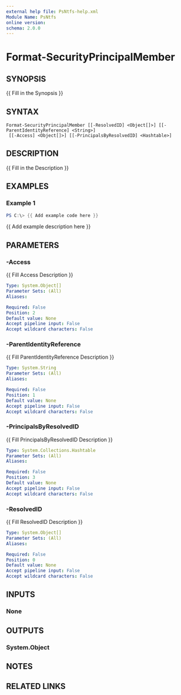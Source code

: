 ```yaml
---
external help file: PsNtfs-help.xml
Module Name: PsNtfs
online version:
schema: 2.0.0
---
```


# Format-SecurityPrincipalMember

## SYNOPSIS
{{ Fill in the Synopsis }}

## SYNTAX

```
Format-SecurityPrincipalMember [[-ResolvedID] <Object[]>] [[-ParentIdentityReference] <String>]
 [[-Access] <Object[]>] [[-PrincipalsByResolvedID] <Hashtable>]
```

## DESCRIPTION
{{ Fill in the Description }}

## EXAMPLES

### Example 1
```powershell
PS C:\> {{ Add example code here }}
```

{{ Add example description here }}

## PARAMETERS

### -Access
{{ Fill Access Description }}

```yaml
Type: System.Object[]
Parameter Sets: (All)
Aliases:

Required: False
Position: 2
Default value: None
Accept pipeline input: False
Accept wildcard characters: False
```

### -ParentIdentityReference
{{ Fill ParentIdentityReference Description }}

```yaml
Type: System.String
Parameter Sets: (All)
Aliases:

Required: False
Position: 1
Default value: None
Accept pipeline input: False
Accept wildcard characters: False
```

### -PrincipalsByResolvedID
{{ Fill PrincipalsByResolvedID Description }}

```yaml
Type: System.Collections.Hashtable
Parameter Sets: (All)
Aliases:

Required: False
Position: 3
Default value: None
Accept pipeline input: False
Accept wildcard characters: False
```

### -ResolvedID
{{ Fill ResolvedID Description }}

```yaml
Type: System.Object[]
Parameter Sets: (All)
Aliases:

Required: False
Position: 0
Default value: None
Accept pipeline input: False
Accept wildcard characters: False
```

## INPUTS

### None

## OUTPUTS

### System.Object
## NOTES

## RELATED LINKS
